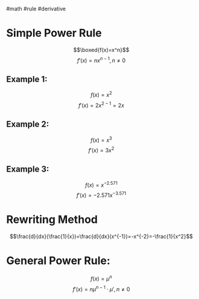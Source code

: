 #math #rule #derivative 
# Simple Power Rule
$$\boxed{f(x)=x^n}$$$$f'(x)=nx^{n-1},n\neq 0$$
## Example 1:
$$f(x)=x^2$$$$f'(x)=2x^{2-1}=2x$$
## Example 2:
$$f(x)=x^3$$$$f'(x)=3x^2$$
## Example 3:
$$f(x)=x^{-2.571}$$$$f'(x)=-2.571x^{-3.571}$$

# Rewriting Method
$$\frac{d}{dx}(\frac{1}{x})=\frac{d}{dx}(x^{-1})=-x^{-2}=-\frac{1}{x^2}$$
# General Power Rule:
$$f(x)=\mu^n$$$$f'(x)=n\mu^{n-1}\cdot\mu',n\neq 0$$